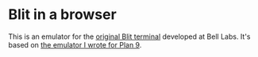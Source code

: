 Blit in a browser
====================

This is an emulator for the [original Blit terminal](https://www.youtube.com/watch?v=qwIAjB99ucw) developed at Bell Labs.
It's based on [the emulator I wrote for Plan 9](https://code.9front.org/hg/plan9front/file/tip/sys/src/games/blit).
